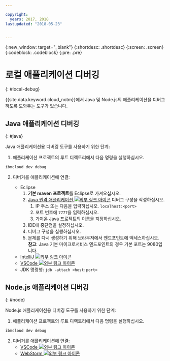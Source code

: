 ```yaml
---

copyright:
  years: 2017, 2018
lastupdated: "2018-05-23"


---
```

{:new_window: target="_blank"}
{:shortdesc: .shortdesc}
{:screen: .screen}
{:codeblock: .codeblock}
{:pre: .pre}

# 로컬 애플리케이션 디버깅
{: #local-debug}

{{site.data.keyword.cloud_notm}}에서 Java 및 Node.js의 애플리케이션을 디버그하도록 도와주는 도구가 있습니다.

## Java 애플리케이션 디버깅
{: #java}

Java 애플리케이션용 디버깅 도구를 사용하기 위한 단계:

1. 애플리케이션 프로젝트의 루트 디렉토리에서 다음 명령을 실행하십시오.

```
ibmcloud dev debug
```

2. 디버거를 애플리케이션에 연결:

	* Eclipse
      1. **기본 maven 프로젝트**를 Eclipse로 가져오십시오.
      2. [Java 원격 애플리케이션 ![외부 링크 아이콘](../../icons/launch-glyph.svg "외부 링크 아이콘")](http://help.eclipse.org/neon/index.jsp?topic=%2Forg.eclipse.jdt.doc.user%2Ftasks%2Ftask-remotejava_launch_config.htm) 디버그 구성을 작성하십시오.
      		1. IP 주소 또는 다음을 입력하십시오. `localhost:<port>`  
      		2. 포트 번호에 `7777`을 입력하십시오.
      		3. 가져온 Java 프로젝트의 이름을 지정하십시오.
      6. IDE에 중단점을 설정하십시오.
      7. 디버그 구성을 실행하십시오.
      8. 문제를 다시 생성하기 위해 브라우저에서 엔드포인트에 액세스하십시오.  
	   **참고**: Java 기본 마이크로서비스 엔드포인트의 경우 기본 포트는 9080입니다.
	* [IntelliJ ![외부 링크 아이콘](../../icons/launch-glyph.svg "외부 링크 아이콘")](https://www.jetbrains.com/help/idea/2016.3/run-debug-configuration-remote.html)
	* [VSCode ![외부 링크 아이콘](../../icons/launch-glyph.svg "외부 링크 아이콘")](https://marketplace.visualstudio.com/items?itemName=donjayamanne.javadebugger)
	* JDK 명령행: `jdb -attach <host:port>`

## Node.js 애플리케이션 디버깅
{: #node}

Node.js 애플리케이션용 디버깅 도구를 사용하기 위한 단계:

1. 애플리케이션 프로젝트의 루트 디렉토리에서 다음 명령을 실행하십시오.

```
ibmcloud dev debug
```

2. 디버거를 애플리케이션에 연결:
	* [VSCode ![외부 링크 아이콘](../../icons/launch-glyph.svg "외부 링크 아이콘")](https://blog.docker.com/2016/07/live-debugging-docker/)
	* [WebStorm ![외부 링크 아이콘](../../icons/launch-glyph.svg "외부 링크 아이콘")](https://blog.alexseifert.com/2016/10/25/debugging-node-js-in-a-docker-container-with-webstorm/)


<!--
## Swift application debugging - content from mike tunnicliffe
{: #swift}

Steps to enable debug for a Swift application:  

1. On the App server (or system where the Swift application will run), you must start the 'lldb server':
 - `lldb-server platform -->
<!-- listen <port number>`
2. On the App server, build the Kitura-based server application using the debug configuration:
 - `swift build debug`
3. On the App server, start the Kitura-based server application:
 - `./build/debug/Kitura-Starter`
4. On the client system (also known as the host system), start the 'lldb client':
 - `lldb`
5. Configure lldb client to connect to lldb-server:
 - `(lldb) platform select remote-linux`
 - `(lldb) platform connect connect://<ip address server>:<port number server>`
6. Execute commands to debug remote program:
 - `(lldb) process attach -->
<!--pid 3626`
-->
